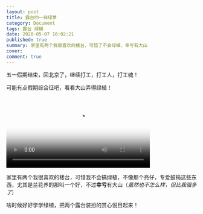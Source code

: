 ```yaml
---
layout: post
title: 露台的一抹绿萝
category: Document
tags: 露台 绿植
date: 2020-05-07 16:02:21
published: true
summary: 家里有两个我很喜欢的楼台，可惜了不会绿植，幸亏有大山
cover: 
comment: true
---
```


五一假期结束，回北京了，继续打工，打工人，打工魂！

可能有点假期综合征吧，看看大山弄得绿植！

<!--
[![露台绿萝](//ci.xiaohongshu.com/3df9e595-5358-c3d0-d25a-1dbeada3d4e5?imageView2/2/w/1080/format/jpg)](https://www.xiaohongshu.com/discovery/item/6217419c000000002103d7c0)
-->

<video class="xhs_video" controls="controls" objectfit="contain" width="380px" poster="//ci.xiaohongshu.com/29f723c0-63d1-44b0-5497-c6290fe4523b?imageView2/2/w/1080/format/jpg" src="6217419c000000002103d7c0"></video>

家里有两个我很喜欢的楼台，可惜我不会搞绿植，不像那个亮仔，专爱鼓捣这些东西，尤其是兰花养的那叫一个好，不过**幸亏**有大山（*虽然也不怎么样，但比我强多了*）

啥时候好好学学绿植，把两个露台装扮的赏心悦目起来！

